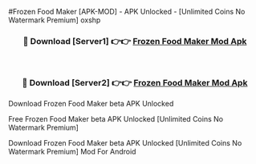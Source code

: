 #Frozen Food Maker [APK-MOD] - APK Unlocked - [Unlimited Coins No Watermark Premium] oxshp



<div align="center">

<h3>🔴 Download [Server1] 👉👉 <a href="https://momento.my/?title=Frozen_Food_Maker">Frozen Food Maker Mod Apk</a></h3><br>

<h3>🔴 Download [Server2] 👉👉 <a href="https://momento.my/?title=Frozen_Food_Maker">Frozen Food Maker Mod Apk</a></h3>
</div>



Download Frozen Food Maker beta APK Unlocked

Free Frozen Food Maker beta APK Unlocked [Unlimited Coins No Watermark Premium]

Download Frozen Food Maker beta APK Unlocked [Unlimited Coins No Watermark Premium] Mod For Android
